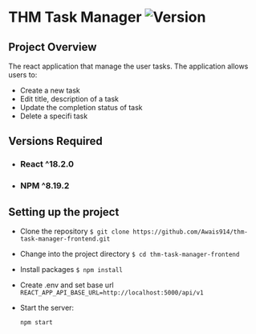 # THM Task Manager ![Version][version-image]
## Project Overview

The react application that manage the user tasks. The application allows users to:

-   Create a new task
-   Edit title, description of a task
-   Update the completion status of task
-   Delete a specifi task

## Versions Required
- ### React ^18.2.0
- ### NPM ^8.19.2

## Setting up the project
 - Clone the repository
	  `$ git clone https://github.com/Awais914/thm-task-manager-frontend.git`

- Change into the project directory
		 `$ cd thm-task-manager-frontend`

- Install packages
	`$ npm install`

- Create .env and set base url
	`REACT_APP_API_BASE_URL=http://localhost:5000/api/v1`

- Start the server:
	```sh
	npm start
	```

[version-image]: https://img.shields.io/badge/Version-1.0.0-orange.svg

